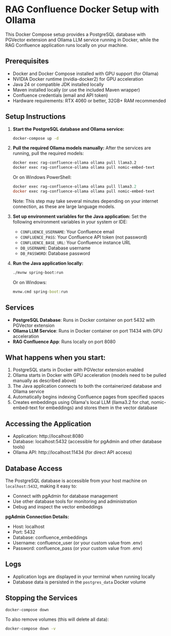 # RAG Confluence Docker Setup with Ollama

This Docker Compose setup provides a PostgreSQL database with PGVector extension and Ollama LLM service running in Docker, while the RAG Confluence application runs locally on your machine.

## Prerequisites

- Docker and Docker Compose installed with GPU support (for Ollama)
- NVIDIA Docker runtime (nvidia-docker2) for GPU acceleration
- Java 24 or compatible JDK installed locally
- Maven installed locally (or use the included Maven wrapper)
- Confluence credentials (email and API token)
- Hardware requirements: RTX 4060 or better, 32GB+ RAM recommended

## Setup Instructions

1. **Start the PostgreSQL database and Ollama service:**
   ```bash
   docker-compose up -d
   ```

2. **Pull the required Ollama models manually:**
   After the services are running, pull the required models:
   ```bash
   docker exec rag-confluence-ollama ollama pull llama3.2
   docker exec rag-confluence-ollama ollama pull nomic-embed-text
   ```

   Or on Windows PowerShell:
   ```powershell
   docker exec rag-confluence-ollama ollama pull llama3.2
   docker exec rag-confluence-ollama ollama pull nomic-embed-text
   ```

   Note: This step may take several minutes depending on your internet connection, as these are large language models.

3. **Set up environment variables for the Java application:**
   Set the following environment variables in your system or IDE:
   - `CONFLUENCE_USERNAME`: Your Confluence email
   - `CONFLUENCE_PASS`: Your Confluence API token (not password)
   - `CONFLUENCE_BASE_URL`: Your Confluence instance URL
   - `DB_USERNAME`: Database username
   - `DB_PASSWORD`: Database password

4. **Run the Java application locally:**
   ```bash
   ./mvnw spring-boot:run
   ```
   Or on Windows:
   ```cmd
   mvnw.cmd spring-boot:run
   ```

## Services

- **PostgreSQL Database**: Runs in Docker container on port 5432 with PGVector extension
- **Ollama LLM Service**: Runs in Docker container on port 11434 with GPU acceleration
- **RAG Confluence App**: Runs locally on port 8080

## What happens when you start:

1. PostgreSQL starts in Docker with PGVector extension enabled
2. Ollama starts in Docker with GPU acceleration (models need to be pulled manually as described above)
3. The Java application connects to both the containerized database and Ollama service
4. Automatically begins indexing Confluence pages from specified spaces
5. Creates embeddings using Ollama's local LLM (llama3.2 for chat, nomic-embed-text for embeddings) and stores them in the vector database

## Accessing the Application

- Application: http://localhost:8080
- Database: localhost:5432 (accessible for pgAdmin and other database tools)
- Ollama API: http://localhost:11434 (for direct API access)

## Database Access

The PostgreSQL database is accessible from your host machine on `localhost:5432`, making it easy to:
- Connect with pgAdmin for database management
- Use other database tools for monitoring and administration
- Debug and inspect the vector embeddings

**pgAdmin Connection Details:**
- Host: localhost
- Port: 5432
- Database: confluence_embeddings
- Username: confluence_user (or your custom value from .env)
- Password: confluence_pass (or your custom value from .env)

## Logs

- Application logs are displayed in your terminal when running locally
- Database data is persisted in the `postgres_data` Docker volume

## Stopping the Services

```bash
docker-compose down
```

To also remove volumes (this will delete all data):
```bash
docker-compose down -v
```
